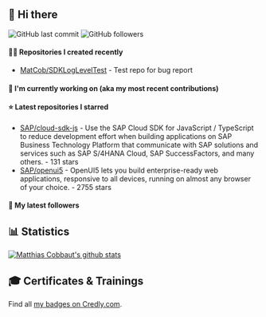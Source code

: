## 👋 Hi there 



![GitHub last commit](https://img.shields.io/github/last-commit/MatCob/MatCob?label=updated)
![GitHub followers](https://img.shields.io/github/followers/MatCob?label=GitHub%20followers)

#### 👨‍💻 Repositories I created recently

- [MatCob/SDKLogLevelTest](https://github.com/MatCob/SDKLogLevelTest) - Test repo for bug report

#### 👷 I'm currently working on (aka my most recent contributions)


#### ⭐ Latest repositories I starred

- [SAP/cloud-sdk-js](https://github.com/SAP/cloud-sdk-js) - Use the SAP Cloud SDK for JavaScript / TypeScript to reduce development effort when building applications on SAP Business Technology Platform that communicate with SAP solutions and services such as SAP S/4HANA Cloud, SAP SuccessFactors, and many others.  - 131 stars
- [SAP/openui5](https://github.com/SAP/openui5) - OpenUI5 lets you build enterprise-ready web applications, responsive to all devices, running on almost any browser of your choice. - 2755 stars

#### 👥 My latest followers



## 📊 Statistics

[![Matthias Cobbaut's github stats](https://github-readme-stats.vercel.app/api?username=MatCob&show_icons=true&count_private=true)](https://github.com/MatCob)

## 🎓 Certificates & Trainings

<!--START_SECTION:badges-->
<!--END_SECTION:badges-->

Find all [my badges on Credly.com](https://www.credly.com/users/matthias-cobbaut/badges).
